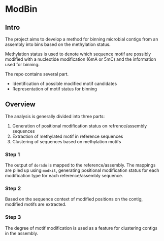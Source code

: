 # ModBin

## Intro

The project aims to develop a method for binning microbial contigs from an assembly into bins based on the methylation status. 

Methylation status is used to denote which sequence motif are possibly modified with a nucleotide modification (6mA or 5mC) and the information used for binning.

The repo contains several part. 

- Identification of possible modified motif candidates
- Representation of motif status for binning


## Overview

The analysis is generally divided into three parts:

1. Generation of positional modification status on refrence/assembly sequences
2. Extraction of methylated motif in reference sequences
3. Clustering of sequences based on methylation motifs

### Step 1
The output of `dorado` is mapped to the reference/assembly. The mappings are piled up using `modkit`, generating positional modification status for each modification type for each reference/assembly sequence.

### Step 2
Based on the sequence context of modified positions on the contig, modified motifs are extracted.

### Step 3
The degree of motif modification is used as a feature for clustering contigs in the assembly. 


